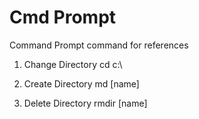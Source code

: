# Cmd Prompt
Command Prompt command for references

1. Change Directory
  cd c:\\
  
2. Create Directory
  md [name]
 
3. Delete Directory
  rmdir [name]
